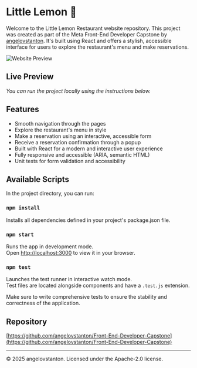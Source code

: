 # Little Lemon :lemon:

Welcome to the Little Lemon Restaurant website repository. This project was created as part of the Meta Front-End Developer Capstone by [angelovstanton](https://github.com/angelovstanton/Front-End-Developer-Capstone). It's built using React and offers a stylish, accessible interface for users to explore the restaurant's menu and make reservations.

![Website Preview]([./little-lemon-restaurant/src/assets/preview.jpg](https://github.com/angelovstanton/Front-End-Developer-Capstone/blob/main/little-lemon-restaurant/src/assets/preview.jpeg))

## Live Preview

_You can run the project locally using the instructions below._

## Features

- Smooth navigation through the pages
- Explore the restaurant's menu in style
- Make a reservation using an interactive, accessible form
- Receive a reservation confirmation through a popup
- Built with React for a modern and interactive user experience
- Fully responsive and accessible (ARIA, semantic HTML)
- Unit tests for form validation and accessibility

## Available Scripts

In the project directory, you can run:

### `npm install`
Installs all dependencies defined in your project's package.json file.

### `npm start`
Runs the app in development mode.\
Open [http://localhost:3000](http://localhost:3000) to view it in your browser.

### `npm test`
Launches the test runner in interactive watch mode.\
Test files are located alongside components and have a `.test.js` extension.

Make sure to write comprehensive tests to ensure the stability and correctness of the application.

## Repository

[https://github.com/angelovstanton/Front-End-Developer-Capstone](https://github.com/angelovstanton/Front-End-Developer-Capstone)

---

© 2025 angelovstanton. Licensed under the Apache-2.0 license.
